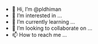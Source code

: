 - 👋 Hi, I’m @pldhiman
- 👀 I’m interested in ...
- 🌱 I’m currently learning ...
- 💞️ I’m looking to collaborate on ...
- 📫 How to reach me ...

<!---
pldhiman/pldhiman is a ✨ special ✨ repository because its `README.md` (this file) appears on your GitHub profile.
You can click the Preview link to take a look at your changes.
--->

